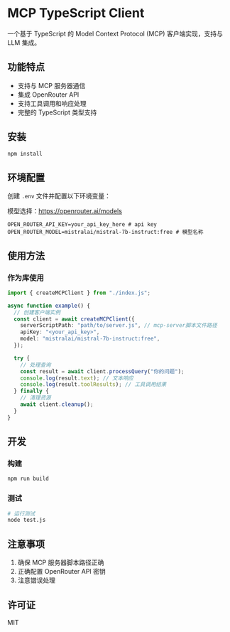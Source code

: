 # MCP TypeScript Client

一个基于 TypeScript 的 Model Context Protocol (MCP) 客户端实现，支持与 LLM 集成。

## 功能特点

- 支持与 MCP 服务器通信
- 集成 OpenRouter API
- 支持工具调用和响应处理
- 完整的 TypeScript 类型支持

## 安装

```bash
npm install
```

## 环境配置

创建 `.env` 文件并配置以下环境变量：

模型选择：https://openrouter.ai/models

```env
OPEN_ROUTER_API_KEY=your_api_key_here # api key
OPEN_ROUTER_MODEL=mistralai/mistral-7b-instruct:free # 模型名称
```

## 使用方法

### 作为库使用

```typescript
import { createMCPClient } from "./index.js";

async function example() {
  // 创建客户端实例
  const client = await createMCPClient({
    serverScriptPath: "path/to/server.js", // mcp-server脚本文件路径
    apiKey: "<your_api_key>",
    model: "mistralai/mistral-7b-instruct:free",
  });

  try {
    // 处理查询
    const result = await client.processQuery("你的问题");
    console.log(result.text); // 文本响应
    console.log(result.toolResults); // 工具调用结果
  } finally {
    // 清理资源
    await client.cleanup();
  }
}
```

## 开发

### 构建

```bash
npm run build
```

### 测试

```bash
# 运行测试
node test.js
```

## 注意事项

1. 确保 MCP 服务器脚本路径正确
2. 正确配置 OpenRouter API 密钥
3. 注意错误处理

## 许可证

MIT
